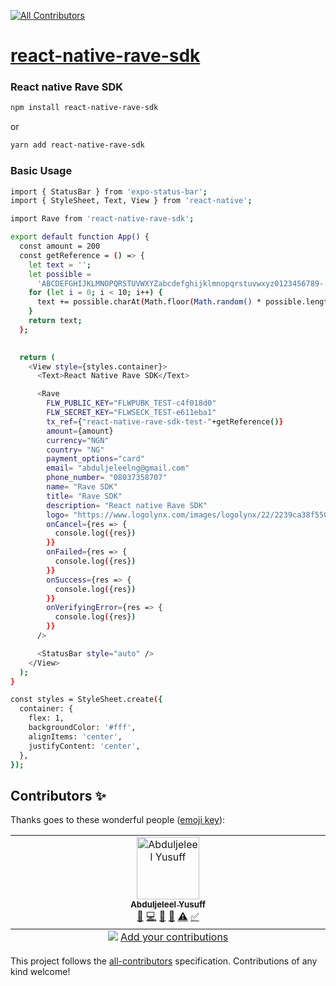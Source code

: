 
<!-- ALL-CONTRIBUTORS-BADGE:START - Do not remove or modify this section -->
[![All Contributors](https://img.shields.io/badge/all_contributors-1-orange.svg?style=flat-square)](#contributors-)
<!-- ALL-CONTRIBUTORS-BADGE:END -->
# [react-native-rave-sdk](https://developer.flutterwave.com)
### React native Rave SDK 


```bash
npm install react-native-rave-sdk
```
or

```bash
yarn add react-native-rave-sdk
```
### Basic Usage

```bash 
import { StatusBar } from 'expo-status-bar';
import { StyleSheet, Text, View } from 'react-native';

import Rave from 'react-native-rave-sdk';

export default function App() {
  const amount = 200
  const getReference = () => {
    let text = '';
    let possible =
      'ABCDEFGHIJKLMNOPQRSTUVWXYZabcdefghijklmnopqrstuvwxyz0123456789-.=';
    for (let i = 0; i < 10; i++) {
      text += possible.charAt(Math.floor(Math.random() * possible.length));
    }
    return text;
  };

  
  return (
    <View style={styles.container}>
      <Text>React Native Rave SDK</Text>

      <Rave 
        FLW_PUBLIC_KEY="FLWPUBK_TEST-c4f018d0"
        FLW_SECRET_KEY="FLWSECK_TEST-e611eba1"
        tx_ref={"react-native-rave-sdk-test-"+getReference()}
        amount={amount}
        currency="NGN"
        country= "NG"
        payment_options="card"
        email= "abduljeleelng@gmail.com"
        phone_number= "08037358707"
        name= "Rave SDK"
        title= "Rave SDK"
        description= "React native Rave SDK"
        logo= "https://www.logolynx.com/images/logolynx/22/2239ca38f5505fbfce7e55bbc0604386.jpeg"
        onCancel={res => {
          console.log({res})
        }}
        onFailed={res => {
          console.log({res})
        }}
        onSuccess={res => {
          console.log({res})
        }}
        onVerifyingError={res => {
          console.log({res})
        }}
      />

      <StatusBar style="auto" />
    </View>
  );
}

const styles = StyleSheet.create({
  container: {
    flex: 1,
    backgroundColor: '#fff',
    alignItems: 'center',
    justifyContent: 'center',
  },
});


```

## Contributors ✨

Thanks goes to these wonderful people ([emoji key](https://allcontributors.org/docs/en/emoji-key)):

<!-- ALL-CONTRIBUTORS-LIST:START - Do not remove or modify this section -->
<!-- prettier-ignore-start -->
<!-- markdownlint-disable -->
<table>
  <tbody>
    <tr>
      <td align="center" valign="top" width="14.28%"><a href="https://github.com/abduljeleelng"><img src="https://avatars.githubusercontent.com/u/46464883?v=4?s=100" width="100px;" alt="Abduljeleel Yusuff"/><br /><sub><b>Abduljeleel Yusuff</b></sub></a><br /><a href="https://github.com/abduljeleelng/react-native-rave-sdk/commits?author=abduljeleelng" title="Documentation">📖</a> <a href="https://github.com/abduljeleelng/react-native-rave-sdk/commits?author=abduljeleelng" title="Code">💻</a> <a href="#maintenance-abduljeleelng" title="Maintenance">🚧</a> <a href="#ideas-abduljeleelng" title="Ideas, Planning, & Feedback">🤔</a> <a href="https://github.com/abduljeleelng/react-native-rave-sdk/commits?author=abduljeleelng" title="Tests">⚠️</a> <a href="#tutorial-abduljeleelng" title="Tutorials">✅</a></td>
    </tr>
  </tbody>
  <tfoot>
    <tr>
      <td align="center" size="13px" colspan="7">
        <img src="https://raw.githubusercontent.com/all-contributors/all-contributors-cli/1b8533af435da9854653492b1327a23a4dbd0a10/assets/logo-small.svg">
          <a href="https://all-contributors.js.org/docs/en/bot/usage">Add your contributions</a>
        </img>
      </td>
    </tr>
  </tfoot>
</table>

<!-- markdownlint-restore -->
<!-- prettier-ignore-end -->

<!-- ALL-CONTRIBUTORS-LIST:END -->

This project follows the [all-contributors](https://github.com/all-contributors/all-contributors) specification. Contributions of any kind welcome!